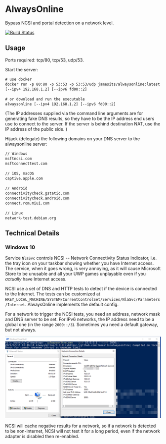 # AlwaysOnline

Bypass NCSI and portal detection on a network level.

[![Build Status](https://dev.azure.com/nekomimiswitch/General/_apis/build/status/alwaysonline?branchName=master)](https://dev.azure.com/nekomimiswitch/General/_build/latest?definitionId=89&branchName=master)

## Usage

Ports required: tcp/80, tcp/53, udp/53.

Start the server:

```shell script
# use docker
docker run -p 80:80 -p 53:53 -p 53:53/udp jamesits/alwaysonline:latest [--ipv4 192.168.1.2] [--ipv6 fd00::2]

# or download and run the executable
alwaysonline [--ipv4 192.168.1.2] [--ipv6 fd00::2]
```

(The IP addresses supplied via the command line arguments are for generating fake DNS results, so they have to be the IP address end users use to connect to the server. If the server is behind destination NAT, use the IP address of the public side. )

Hijack (delegate) the following domains on your DNS server to the alwaysonline server:

```
// Windows
msftncsi.com
msftconnecttest.com

// iOS, macOS
captive.apple.com

// Android
connectivitycheck.gstatic.com
connectivitycheck.android.com
connect.rom.miui.com

// Linux
network-test.debian.org
```

## Technical Details

### Windows 10

Service `NlaSvc` controls NCSI -- Network Connectivity Status Indicator, i.e. the tray icon on your taskbar showing whether you have Internet access. The service, when it goes wrong, is very annoying, as it will cause Microsoft Store to be unusable and all your UWP games unplayable even if you *actually* have Internet access.

NCSI use a set of DNS and HTTP tests to detect if the device is connected to the Internet. The tests can be customized at `HKEY_LOCAL_MACHINE/SYSTEM/CurrentControlSet/Services/NlaSvc/Parameters/Internet`. AlwaysOnline implements the default config.

For a network to trigger the NCSI tests, you need an address, network mask and DNS server to be set. For IPv6 networks, the IP address need to be a global one (in the range `2000::/3`). Sometimes you need a default gateway, but not always. 

![Screenshot showing Windows 10 network connection details: IPv4 address, default gateway, DNS server set to 10.0.0.1, subnet mask 255.255.255.0; IPv6 address and DNS server set to 2000::, subnet length 64](doc/assets/windows10_20h2_ncsi.png)

NCSI will cache negative results for a network, so if a network is detected to be non-Internet, NCSI will not test it for a long period, even if the network adapter is disabled then re-enabled.
